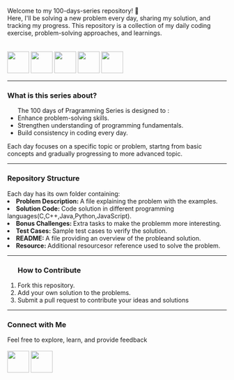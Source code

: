 Welcome to my 100-days-series repository! :rocket:
<br>
Here, I'll be solving a new problem every day, sharing my solution, and tracking my progress. This repository is a collection of my daily coding exercise, problem-solving approaches, and learnings.
<br><br><br>
<img height = 50px; src = "https://github.com/user-attachments/assets/bb42fbc4-2b76-4ef5-8880-41c2500797d4"></img> </t>
<img height = 50px; src = "https://github.com/user-attachments/assets/44ddbc3a-31b9-436e-9732-b09ae21c7a28"></img> </t>
<img height = 50px; src = "https://github.com/user-attachments/assets/35f4b2fd-f067-4faf-8574-fd1bf331b04c"></img> </t>
<img height = 50px; src = "https://github.com/user-attachments/assets/5a050231-94fe-4072-a2ab-322a71b1b90d"></img> </t>
<img height = 50px; src="https://github.com/user-attachments/assets/7daa8856-ab29-45bd-8e12-dd3750bba386"></img>  <br>

<hr>
<h3>What is this series about?</h3>
<ul>
The 100 days of Pragramming Series is designed to :
    <li>Enhance problem-solving skills.</ol>
    <li>Strengthen understanding of programming fundamentals.</ol>
    <li>Build consistency in coding every day.</ol>
</ul>

Each day focuses on a specific topic or problem, startng from basic concepts and gradually progressing to more advanced topic.
<hr>
<h3>Repository Structure</h3>
Each day has its own folder containing:
<li><b>Problem Description: </b>A file explaining the problem with the examples.</li>
<li><b>Solution Code: </b>Code solution in different programming languages(C,C++,Java,Python,JavaScript).</li>
<li><b>Bonus Challenges: </b>Extra tasks to make the problemm more interesting.</li>
<li><b>Test Cases: </b>Sample test cases to verify the solution.</li>
<li><b>README: </b>A file providing an overview of the probleand solution.</li>
<li><b>Resource: </b>Additional resourcesor reference used to solve the problem. </li>
<hr>

<ol><h3>How to Contribute </h3>
<li>Fork this repository.</li> 
<li>Add your own solution to the problems.</li>
<li> Submit a pull request to contribute your ideas and solutions</li>
</ol>
<hr>  

<h3>Connect with Me </h3>

Feel free to explore, learn, and provide feedback
<br><br>
<a href="https://www.linkedin.com/in/aditijain1008?utm_source=share&utm_campaign=share_via*utm_content=profile&utm_medium=android_app"><img height = 50px;  src="https://github.com/user-attachments/assets/a8752061-216b-4c0a-a295-349b1451dcc9"></img></a> </t></t>
<a href="www.youtube.com/@codeWorld1008"><img height = 50px; width=50px; src="https://github.com/user-attachments/assets/f9a8f60d-44d9-44ea-9c54-457f03b0a09a" ></img></a></t></t>

